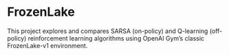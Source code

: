 # FrozenLake
This project explores and compares SARSA (on-policy) and Q-learning (off-policy) reinforcement learning algorithms using OpenAI Gym’s classic FrozenLake-v1 environment.
